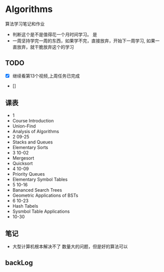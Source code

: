 # Algorithms
算法学习笔记和作业

- 判断这个是不是值得花一个月时间学习。 是
- 一周坚持学完一周的东西，如果学不完，直接放弃，开始下一周学习, 如果一直放弃，就干脆放弃这个的学习

## TODO
- [x] 继续看第13个视频,上周任务已完成
- []

## 课表
- 1
- Course Introduction
- Union-Find
- Analysis of Algorithms
- 2 09-25
- Stacks and Queues
- Elementary Sorts
- 3 10-02
- Mergesort
- Quicksort
- 4 10-09
- Priority Queues
- Elementary Symbol Tables
- 5 10-16
- Bananced Search Trees
-  Geometric Applications of BSTs
- 6 10-23
- Hash Tabels
- Sysmbol Table Applications
- 10-30

## 笔记
- 大型计算机根本解决不了 数量大的问题，但是好的算法可以

## backLog
